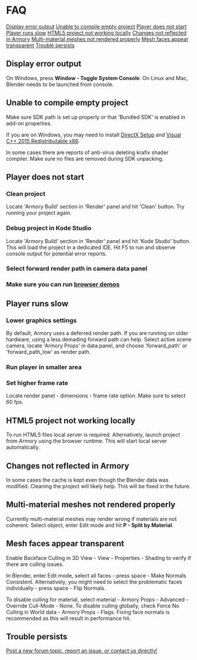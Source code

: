 # FAQ

[Display error output](#display-error-output)
[Unable to compile empty project](#unable-to-compile-empty-project)
[Player does not start](#player-does-not-start)
[Player runs slow](#player-runs-slow)
[HTML5 project not working locally](#html5-project-not-working-locally)
[Changes not reflected in Armory](#changes-not-reflected-in-armory)
[Multi-material meshes not rendered properly](#multi-material-meshes-not-rendered-properly)
[Mesh faces appear transparent](#mesh-faces-appear-transparent)
[Trouble persists](#trouble-persists)


## Display error output

On Windows, press **Window - Toggle System Console**. On Linux and Mac, Blender needs to be launched from console.



## Unable to compile empty project
Make sure SDK path is set up properly or that 'Bundled SDK' is enabled in add-on properties.
  
If you are on Windows, you may need to install [DirectX Setup](https://download.microsoft.com/download/1/7/1/1718CCC4-6315-4D8E-9543-8E28A4E18C4C/dxwebsetup.exe)
and [Visual C++ 2015 Redistributable x86](https://www.microsoft.com/en-us/download/details.aspx?id=48145).

In some cases there are reports of anti-virus deleting krafix shader compiler. Make sure no files are removed during SDK unpacking.



## Player does not start

### Clean project
Locate 'Armory Build' section in 'Render' panel and hit 'Clean' button. Try running your project again.

### Debug project in Kode Studio
Locate 'Armory Build' section in 'Render' panel and hit 'Kode Studio' button. This will load the project in a dedicated IDE. Hit F5 to run and observe console output for potential error reports.

### Select forward render path in camera data panel

### Make sure you can run [browser demos](http://armory3d.org/download.html)



## Player runs slow
### Lower graphics settings
By default, Armory uses a deferred render path. If you are running on older hardware, using a less demading forward path can help. Select active scene camera, locate 'Armory Props' in data panel, and choose 'forward_path' or 'forward_path_low' as render path.

### Run player in smaller area

### Set higher frame rate
Locate render panel - dimensions - frame rate option. Make sure to select 60 fps.



## HTML5 project not working locally
To run HTML5 files local server is required. Alternatively, launch project from Armory using the browser runtime. This will start local server automatically.



## Changes not reflected in Armory

In some cases the cache is kept even though the Blender data was modified. Cleaning the project will likely help. This will be fixed in the future.



## Multi-material meshes not rendered properly

Currently multi-material meshes may render wrong if materials are not coherent. Select object, enter Edit mode and hit **P - Split by Material**.



## Mesh faces appear transparent

Enable Backface Culling in 3D View - View - Properties - Shading to verify if there are culling issues.

In Blender, enter Edit mode, select all faces - press space - Make Normals Consistent. Alternatively, you might need to select the problematic faces individually - press space - Flip Normals.

To disable culling for material, select material - Armory Props - Advanced - Override Cull-Mode - None. To disable culling globally, check Force No Culling in World data - Armory Props - Flags. Fixing face normals is recommended as this will result in performance hit.



## Trouble persists
[Post a new forum topic, report an issue, or contact us directly!](http://armory3d.org/community.html)
